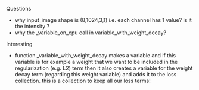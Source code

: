 Questions

- why input_image shape is (8,1024,3,1) i.e. each channel has 1 value? is it the intensity ?
- why the _variable_on_cpu call in variable_with_weight_decay? 

Interesting

- function _variable_with_weight_decay makes a variable and if this variable is for example a weight that we want to be included in the regularization (e.g. L2) term then it also creates a variable for the weight decay term (regarding this weight variable) and adds it to the loss collection. this is a collection to keep all our loss terms!